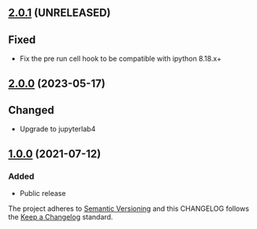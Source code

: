 ## [2.0.1](https://github.com/deshaw/jupyterlab-notify/compare/v2.0.1...v2.0.0) (UNRELEASED)

## Fixed

- Fix the pre run cell hook to be compatible with ipython 8.18.x+


## [2.0.0](https://github.com/deshaw/jupyterlab-notify/compare/v2.0.0...v1.0.0) (2023-05-17)

## Changed

- Upgrade to jupyterlab4

## [1.0.0](https://github.com/deshaw/jupyterlab-notify/compare/v1.0.0...v1.0.0) (2021-07-12)

### Added

- Public release

The project adheres to [Semantic Versioning](https://semver.org/spec/v2.0.0.html) and
this CHANGELOG follows the [Keep a Changelog](https://keepachangelog.com/en/1.0.0/) standard.
